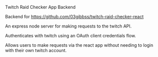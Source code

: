 Twitch Raid Checker App Backend

Backend for https://github.com/03gibbss/twitch-raid-checker-react

An express node server for making requests to the twitch API.

Authenticates with twitch using an OAuth client credentials flow.

Allows users to make requests via the react app without needing to login with their own twitch account.
